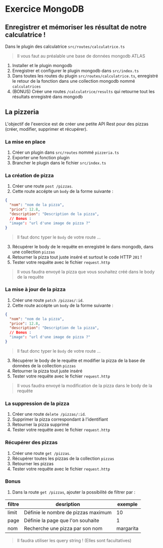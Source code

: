 # Exercice MongoDB

## Enregistrer et mémoriser les résultat de notre calculatrice !

Dans le plugin des calculatrice `src/routes/calculatrice.ts`

> Il vous faut au préalable une base de données mongodb ATLAS

1. Installer et le plugin mongodb
2. Enregistrer et configurer le plugin mongodb dans `src/index.ts`
3. Dans toutes les routes du plugin `src/routes/calculatrice.ts`, enregistré le retour de la fonction dans une collection
   mongodb nommé `calculatrices`
4. (BONUS) Créer une routes `/calculatrice/results` qui retourne tout les résultats enregistré dans mongodb

## La pizzeria

L'objectif de l'exercice est de créer une petite API Rest pour des pizzas (créer, modifier, supprimer et récupérer).

### La mise en place

1. Créer un plugin dans `src/routes` nommé `pizzeria.ts`
2. Exporter une fonction plugin
3. Brancher le plugin dans le fichier `src/index.ts`

### La création de pizza

1. Créer une route `post /pizzas`.
2. Cette route accépte un `body` de la forme suivante :

```json
{
  "nom": "nom de la pizza",
  "price": 12.8,
  "description": "Description de la pizza",
  // Bonus :
  "image": "url d'une image de pizza ?"
}
```

> Il faut donc typer le `Body` de votre route ...

3. Récupérer le body de le requête en enregistré le dans mongodb, dans une collection `pizzas`
4. Retourner la pizza tout juste inséré et surtout le code HTTP `201` !
5. Tester votre requête avec le fichier `request.http`

> Il vous faudra envoyé la pizza que vous souhaitez créé dans le body de la requête

### La mise à jour de la pizza

1. Créer une route `patch /pizzas/:id`.
2. Cette route accépte un `body` de la forme suivante :

```json
{
  "nom": "nom de la pizza",
  "price": 12.8,
  "description": "Description de la pizza",
  // Bonus :
  "image": "url d'une image de pizza ?"
}
```

> Il faut donc typer le `Body` de votre route ...

3. Récupérer le body de le requête et modifier la pizza de la base de données de la collection `pizzas`
4. Retourner la pizza tout juste inséré
5. Tester votre requête avec le fichier `request.http`

> Il vous faudra envoyé la modification de la pizza dans le body de la requête

### La suppression de la pizza

1. Créer une route `delete /pizzas/:id`.
2. Supprimer la pizza correspondant à l'identifiant
3. Retourner la pizza supprimé
4. Tester votre requête avec le fichier `request.http`

### Récupérer des pizzas

1. Créer une route `get /pizzas`.
2. Récupérer toutes les pizzas de la collection `pizzas`
3. Retourner les pizzas
4. Tester votre requête avec le fichier `request.http`

### Bonus

1. Dans la route `get /pizzas`, ajouter la possibilité de filtrer par :

| filtre | desription                          | exemple   |
| ------ | ----------------------------------- | --------- |
| limit  | Définie le nombre de pizzas maximum | 10        |
| page   | Définie la page que l'on souhaite   | 1         |
| nom    | Recherche une pizza par son nom     | margarita |

> Il faudra utiliser les query string ! (Elles sont facultatives)
